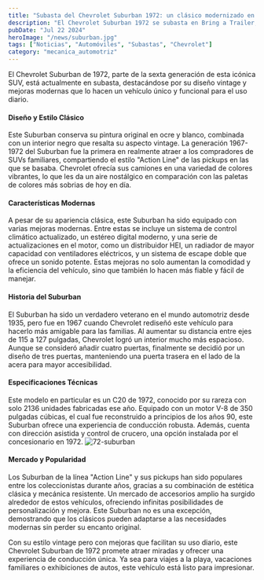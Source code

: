 ```yaml
---
title: "Subasta del Chevrolet Suburban 1972: un clásico modernizado en Bring a trailer"
description: "El Chevrolet Suburban 1972 se subasta en Bring a Trailer, destacando por su estilo vintage y modernas mejoras."
pubDate: "Jul 22 2024"
heroImage: "/news/suburban.jpg"
tags: ["Noticias", "Automóviles", "Subastas", "Chevrolet"]
category: "mecanica_automotriz"
---
```


El Chevrolet Suburban de 1972, parte de la sexta generación de esta icónica SUV, está actualmente en subasta, destacándose por su diseño vintage y mejoras modernas que lo hacen un vehículo único y funcional para el uso diario.

#### Diseño y Estilo Clásico

Este Suburban conserva su pintura original en ocre y blanco, combinada con un interior negro que resalta su aspecto vintage. La generación 1967-1972 del Suburban fue la primera en realmente atraer a los compradores de SUVs familiares, compartiendo el estilo "Action Line" de las pickups en las que se basaba. Chevrolet ofrecía sus camiones en una variedad de colores vibrantes, lo que les da un aire nostálgico en comparación con las paletas de colores más sobrias de hoy en día.

#### Características Modernas

A pesar de su apariencia clásica, este Suburban ha sido equipado con varias mejoras modernas. Entre estas se incluye un sistema de control climático actualizado, un estéreo digital moderno, y una serie de actualizaciones en el motor, como un distribuidor HEI, un radiador de mayor capacidad con ventiladores eléctricos, y un sistema de escape doble que ofrece un sonido potente. Estas mejoras no solo aumentan la comodidad y la eficiencia del vehículo, sino que también lo hacen más fiable y fácil de manejar.

#### Historia del Suburban

El Suburban ha sido un verdadero veterano en el mundo automotriz desde 1935, pero fue en 1967 cuando Chevrolet rediseñó este vehículo para hacerlo más amigable para las familias. Al aumentar su distancia entre ejes de 115 a 127 pulgadas, Chevrolet logró un interior mucho más espacioso. Aunque se consideró añadir cuatro puertas, finalmente se decidió por un diseño de tres puertas, manteniendo una puerta trasera en el lado de la acera para mayor accesibilidad.

#### Especificaciones Técnicas

Este modelo en particular es un C20 de 1972, conocido por su rareza con solo 2136 unidades fabricadas ese año. Equipado con un motor V-8 de 350 pulgadas cúbicas, el cual fue reconstruido a principios de los años 90, este Suburban ofrece una experiencia de conducción robusta. Además, cuenta con dirección asistida y control de crucero, una opción instalada por el concesionario en 1972.
![72-suburban](/news/72-suburban.jpg)

#### Mercado y Popularidad

Los Suburban de la línea "Action Line" y sus pickups han sido populares entre los coleccionistas durante años, gracias a su combinación de estética clásica y mecánica resistente. Un mercado de accesorios amplio ha surgido alrededor de estos vehículos, ofreciendo infinitas posibilidades de personalización y mejora. Este Suburban no es una excepción, demostrando que los clásicos pueden adaptarse a las necesidades modernas sin perder su encanto original.

Con su estilo vintage pero con mejoras que facilitan su uso diario, este Chevrolet Suburban de 1972 promete atraer miradas y ofrecer una experiencia de conducción única. Ya sea para viajes a la playa, vacaciones familiares o exhibiciones de autos, este vehículo está listo para impresionar.
